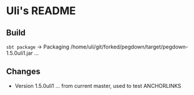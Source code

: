 Uli's README
============

Build
-----

`sbt package` -> Packaging /home/uli/git/forked/pegdown/target/pegdown-1.5.0uli1.jar ...

Changes
-------

* Version 1.5.0uli1 ... from current master, used to test ANCHORLINKS

